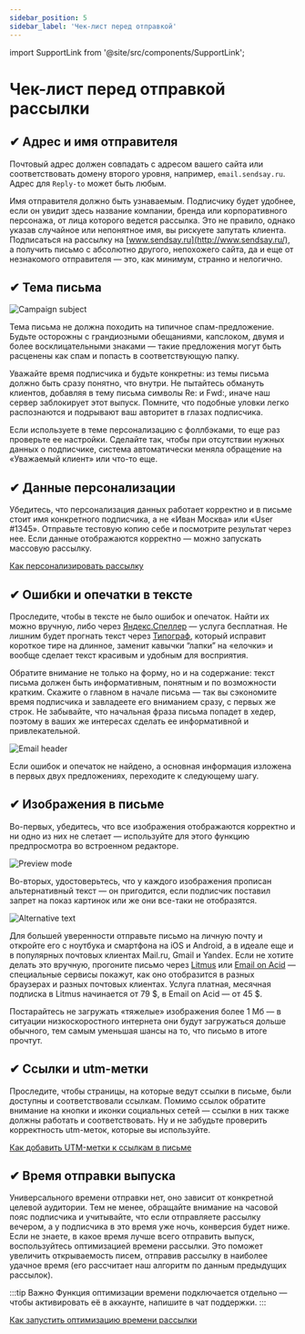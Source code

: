 ```yaml
---
sidebar_position: 5
sidebar_label: 'Чек-лист перед отправкой'
---
```


import SupportLink from '@site/src/components/SupportLink';

# Чек-лист перед отправкой рассылки

## ✔ Адрес и имя отправителя

Почтовый адрес должен совпадать с адресом вашего сайта или соответствовать домену второго уровня, например, `email.sendsay.ru`. Адрес для `Reply-to` может быть любым.

Имя отправителя должно быть узнаваемым. Подписчику будет удобнее, если он увидит здесь название компании, бренда или корпоративного персонажа, от лица которого ведется рассылка. Это не правило, однако указав случайное или непонятное имя, вы рискуете запутать клиента. Подписаться на рассылку на [www.sendsay.ru](http://www.sendsay.ru/), а получить письмо с абсолютно другого, непохожего сайта, да и еще от незнакомого отправителя — это, как минимум, странно и нелогично.

## ✔ Тема письма

![Campaign subject](/img/faq\checklist/campaign-subject.jpg)

Тема письма не должна походить на типичное спам-предложение. Будьте осторожны с грандиозными обещаниями, капслоком, двумя и более восклицательными знаками — такие предложения могут быть расценены как спам и попасть в соответствующую папку.

Уважайте время подписчика и будьте конкретны: из темы письма должно быть сразу понятно, что внутри. Не пытайтесь обмануть клиентов, добавляя в тему письма символы Re: и Fwd:, иначе наш сервер заблокирует этот выпуск. Помните, что подобные уловки легко распознаются и подрывают ваш авторитет в глазах подписчика.

Если используете в теме персонализацию с фоллбэками, то еще раз проверьте ее настройки. Сделайте так, чтобы при отсутствии нужных данных о подписчике, система автоматически меняла обращение на «Уважаемый клиент» или что-то еще.

## ✔ Данные персонализации

Убедитесь, что персонализация данных работает корректно и в письме стоит имя конкретного подписчика, а не «Иван Москва» или «User #1345». Отправьте тестовую копию себе и посмотрите результат через нее. Если данные отображаются корректно — можно запускать массовую рассылку.

[Как персонализировать рассылку](https://docs.sendsay.ru/email-campaigns/personalization/how-to-personalize-campaign)

## ✔ Ошибки и опечатки в тексте

Проследите, чтобы в тексте не было ошибок и опечаток. Найти их можно вручную, либо через [Яндекс.Спеллер](https://tech.yandex.ru/speller/) — услуга бесплатная. Не лишним будет прогнать текст через [Типограф](http://www.typograf.ru/), который исправит короткое тире на длинное, заменит кавычки “лапки” на «елочки» и вообще сделает текст красивым и удобным для восприятия.

Обратите внимание не только на форму, но и на содержание: текст письма должен быть информативным, понятным и по возможности кратким. Скажите о главном в начале письма — так вы сэкономите время подписчика и завладеете его вниманием сразу, с первых же строк. Не забывайте, что начальная фраза письма попадет в хедер, поэтому в ваших же интересах сделать ее информативной и привлекательной.

![Email header](/img/faq\checklist/email-header.jpg)

Если ошибок и опечаток не найдено, а основная информация изложена в первых двух предложениях, переходите к следующему шагу.

## ✔ Изображения в письме

Во-первых, убедитесь, что все изображения отображаются корректно и ни одно из них не слетает — используйте для этого функцию предпросмотра во встроенном редакторе.

![Preview mode](/img/faq\checklist/preview-mode.jpg)

Во-вторых, удостоверьтесь, что у каждого изображения прописан альтернативный текст — он пригодится, если подписчик поставил запрет на показ картинок или же они все-таки не отобразятся.

![Alternative text](/img/faq\checklist/alternative-text.jpg)

Для большей уверенности отправьте письмо на личную почту и откройте его с ноутбука и смартфона на iOS и Android, а в идеале еще и в популярных почтовых клиентах Mail.ru, Gmail и Yandex. Если не хотите делать это вручную, прогоните письмо через [Litmus](https://litmus.com/) или [Email on Acid](https://www.emailonacid.com/) — специальные сервисы покажут, как оно отобразится в разных браузерах и разных почтовых клиентах. Услуга платная, месячная подписка в Litmus начинается от 79 $, в Email on Acid — от 45 $.

Постарайтесь не загружать «тяжелые» изображения более 1 Мб — в ситуации низкоскоростного интернета они будут загружаться дольше обычного, тем самым уменьшая шансы на то, что письмо в итоге прочтут.

## ✔ Ссылки и utm-метки

Проследите, чтобы страницы, на которые ведут ссылки в письме, были доступны и соответствовали ссылкам. Помимо ссылок обратите внимание на кнопки и иконки социальных сетей — ссылки в них также должны работать и соответствовать. Ну и не забудьте проверить корректность utm-меток, которые вы используйте.

[Как добавить UTM-метки к ссылкам в письме](https://docs.sendsay.ru/email-campaigns/settings/how-to-add-utm)

## ✔ Время отправки выпуска

Универсального времени отправки нет, оно зависит от конкретной целевой аудитории. Тем не менее, обращайте внимание на часовой пояс подписчика и учитывайте, что если отправляете рассылку вечером, а у подписчика в это время уже ночь, конверсия будет ниже. Если не знаете, в какое время лучше всего отправить выпуск, воспользуйтесь оптимизацией времени рассылки. Это поможет увеличить открываемость писем, отправив рассылку в наиболее удачное время (его рассчитает наш алгоритм по данным предыдущих рассылок).

:::tip Важно
Функция оптимизации времени подключается отдельно — чтобы активировать её в аккаунте, <SupportLink>напишите в чат поддержки</SupportLink>.
:::

[Как запустить оптимизацию времени рассылки](https://docs.sendsay.ru/email-campaigns/create-your-campaign/send-time-optimization)

